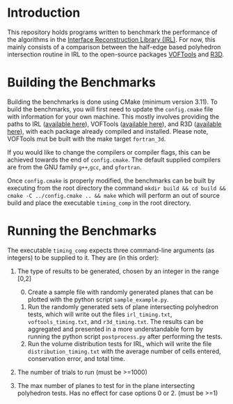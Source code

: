 # Introduction
This repository holds programs written to benchmark the performance of the
algorithms in the [Interface Reconstruction Library (IRL)](https://gitlab.com/robertchiodi/interfacereconstructionlibrary). For now, this mainly consists of a comparison between the half-edge based polyhedron intersection routine in IRL to the open-source packages [VOFTools](http://www.dimf.upct.es/personal/lrj/voftools.html) and [R3D](https://github.com/devonmpowell/r3d).

# Building the Benchmarks
Building the benchmarks is done using CMake (minimum version 3.11). To build the benchmarks, you will first need to update the `config.cmake` file with information for your own machine. This mostly involves providing the paths to IRL ([available here](https://gitlab.com/robertchiodi/interfacereconstructionlibrary)), VOFTools ([available here](http://www.dimf.upct.es/personal/lrj/voftools.html)), and R3D ([available here](https://github.com/devonmpowell/r3d)), with each package already compiled and installed. Please note, VOFTools mut be built with the make target `fortran_3d`.

If you would like to change the compilers or compiler flags, this can be achieved towards the end of `config.cmake`. The default supplied compilers are from the GNU family `g++`,`gcc`, and `gfortran`.

Once `config.cmake` is properly modified, the benchmarks can be built by executing from the root directory the command
`mkdir build && cd build && cmake -C ../config.cmake .. && make`
which will perform an out of source build and place the executable `timing_comp` in the root directory.

# Running the Benchmarks
The executable `timing_comp` expects three command-line arguments (as integers) to be supplied to it. They are (in this order):

 1. The type of results to be generated, chosen by an integer in the range [0,2]

	0. Create a sample file with randomly generated planes that can be plotted with the python script `sample_example.py`.
	1. Run the randomly generated sets of plane intersecting polyhedron tests, which will write out the files `irl_timing.txt`, `voftools_timing.txt`, and `r3d_timing.txt`. The results can be aggregated and presented in a more understandable form by running the python script `postprocess.py` after performing the tests.
	2. Run the volume distribution tests for IRL, which will write the file `distribution_timing.txt` with the average number of cells entered, conservation error, and total time.

2. The number of trials to run (must be >=1000)
3. The max number of planes to test for in the plane intersecting polyhedron tests. Has no effect for case options 0 or 2. (must be >=1)
